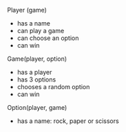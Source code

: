 Player (game)
* has a name
* can play a game
* can choose an option
* can win

Game(player, option)
* has a player
* has 3 options
* chooses a random option
* can win

Option(player, game)
* has a name: rock, paper or scissors



